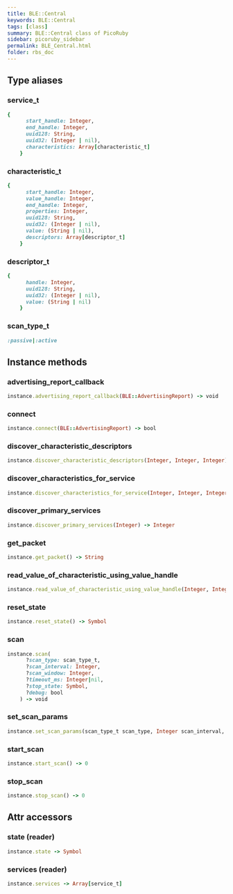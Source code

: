 ```yaml
---
title: BLE::Central
keywords: BLE::Central
tags: [class]
summary: BLE::Central class of PicoRuby
sidebar: picoruby_sidebar
permalink: BLE_Central.html
folder: rbs_doc
---
```

## Type aliases
### service_t
```ruby
{
      start_handle: Integer,
      end_handle: Integer,
      uuid128: String,
      uuid32: (Integer | nil),
      characteristics: Array[characteristic_t]
    }
```
### characteristic_t
```ruby
{
      start_handle: Integer,
      value_handle: Integer,
      end_handle: Integer,
      properties: Integer,
      uuid128: String,
      uuid32: (Integer | nil),
      value: (String | nil),
      descriptors: Array[descriptor_t]
    }
```
### descriptor_t
```ruby
{
      handle: Integer,
      uuid128: String,
      uuid32: (Integer | nil),
      value: (String | nil)
    }
```
### scan_type_t
```ruby
:passive|:active
```
## Instance methods
### advertising_report_callback

```ruby
instance.advertising_report_callback(BLE::AdvertisingReport) -> void
```
### connect

```ruby
instance.connect(BLE::AdvertisingReport) -> bool
```
### discover_characteristic_descriptors

```ruby
instance.discover_characteristic_descriptors(Integer, Integer, Integer) -> Integer
```
### discover_characteristics_for_service

```ruby
instance.discover_characteristics_for_service(Integer, Integer, Integer) -> Integer
```
### discover_primary_services

```ruby
instance.discover_primary_services(Integer) -> Integer
```
### get_packet

```ruby
instance.get_packet() -> String
```
### read_value_of_characteristic_using_value_handle

```ruby
instance.read_value_of_characteristic_using_value_handle(Integer, Integer) -> Integer
```
### reset_state

```ruby
instance.reset_state() -> Symbol
```
### scan

```ruby
instance.scan(
      ?scan_type: scan_type_t,
      ?scan_interval: Integer,
      ?scan_window: Integer,
      ?timeout_ms: Integer|nil,
      ?stop_state: Symbol,
      ?debug: bool
    ) -> void
```
### set_scan_params

```ruby
instance.set_scan_params(scan_type_t scan_type, Integer scan_interval, Integer scan_window) -> 0
```
### start_scan

```ruby
instance.start_scan() -> 0
```
### stop_scan

```ruby
instance.stop_scan() -> 0
```
## Attr accessors
### state (reader)
```ruby
instance.state -> Symbol
```
### services (reader)
```ruby
instance.services -> Array[service_t]
```
